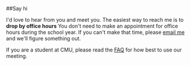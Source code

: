 ##Say hi

I'd love to hear from you and meet you. The easiest way to reach me is to **drop by office hours** You don't need to make an appointment for office hours during the school year. If you can't make that time, please [email me](mailto:chinmayk@cs.cmu.edu) and we'll figure something out.

If you are a student at CMU, please read the [FAQ](faq/) for how best to use our meeting.  
